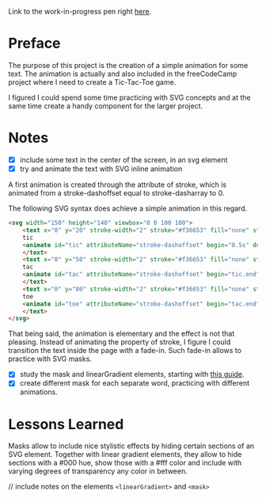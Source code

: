 Link to the work-in-progress pen right [here]().

# Preface 

The purpose of this project is the creation of a simple animation for some text. The animation is actually and also included in the freeCodeCamp project where I need to create a Tic-Tac-Toe game.

I figured I could spend some time practicing with SVG concepts and at the same time create a handy component for the larger project.

# Notes

- [x] include some text in the center of the screen, in an svg element
- [x] try and animate the text with SVG inline animation

A first animation is created through the attribute of stroke, which is animated from a stroke-dashoffset equal to stroke-dasharray to 0. 

The following SVG syntax does achieve a simple animation in this regard.

```HTML
<svg width="150" height="140" viewbox="0 0 100 100">
    <text x="0" y="20" stroke-width="2" stroke="#f36653" fill="none" stroke-dasharray="100" stroke-dashoffset="100">
    tic
    <animate id="tic" attributeName="stroke-dashoffset" begin="0.5s" dur="1s" to="0" fill="freeze"/>
    </text>
    <text x="0" y="50" stroke-width="2" stroke="#f36653" fill="none" stroke-dasharray="100" stroke-dashoffset="100">
    tac
    <animate id="tac" attributeName="stroke-dashoffset" begin="tic.end" dur="0.75s" to="0" fill="freeze"/>
    </text>
    <text x="0" y="80" stroke-width="2" stroke="#f36653" fill="none" stroke-dasharray="100" stroke-dashoffset="100">
    toe
    <animate id="toe" attributeName="stroke-dashoffset" begin="tac.end" dur="0.5s" to="0" fill="freeze"/>        
    </text>
</svg>
```

That being said, the animation is elementary and the effect is not that pleasing. Instead of animating the property of stroke, I figure I could transition the text inside the page with a fade-in. Such fade-in allows to practice with SVG masks.

- [x] study the mask and linearGradient elements, starting with [this guide](https://developer.mozilla.org/en-US/docs/Web/SVG/Tutorial/Clipping_and_masking). 
- [x] create different mask for each separate word, practicing with different animations.

# Lessons Learned

Masks allow to include nice stylistic effects by hiding certain sections of an SVG element. Together with linear gradient elements, they allow to hide sections with a #000 hue, show those with a #fff color and include with varying degrees of transparency any color in between.

// include notes on the elements `<linearGradient>` and `<mask>` 
